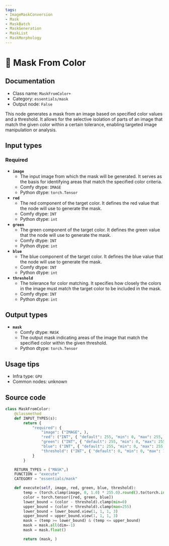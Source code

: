 ```yaml
---
tags:
- ImageMaskConversion
- Mask
- MaskBatch
- MaskGeneration
- MaskList
- MaskMorphology
---
```


# 🔧 Mask From Color
## Documentation
- Class name: `MaskFromColor+`
- Category: `essentials/mask`
- Output node: `False`

This node generates a mask from an image based on specified color values and a threshold. It allows for the selective isolation of parts of an image that match the given color within a certain tolerance, enabling targeted image manipulation or analysis.
## Input types
### Required
- **`image`**
    - The input image from which the mask will be generated. It serves as the basis for identifying areas that match the specified color criteria.
    - Comfy dtype: `IMAGE`
    - Python dtype: `torch.Tensor`
- **`red`**
    - The red component of the target color. It defines the red value that the node will use to generate the mask.
    - Comfy dtype: `INT`
    - Python dtype: `int`
- **`green`**
    - The green component of the target color. It defines the green value that the node will use to generate the mask.
    - Comfy dtype: `INT`
    - Python dtype: `int`
- **`blue`**
    - The blue component of the target color. It defines the blue value that the node will use to generate the mask.
    - Comfy dtype: `INT`
    - Python dtype: `int`
- **`threshold`**
    - The tolerance for color matching. It specifies how closely the colors in the image must match the target color to be included in the mask.
    - Comfy dtype: `INT`
    - Python dtype: `int`
## Output types
- **`mask`**
    - Comfy dtype: `MASK`
    - The output mask indicating areas of the image that match the specified color within the given threshold.
    - Python dtype: `torch.Tensor`
## Usage tips
- Infra type: `GPU`
- Common nodes: unknown


## Source code
```python
class MaskFromColor:
    @classmethod
    def INPUT_TYPES(s):
        return {
            "required": {
                "image": ("IMAGE", ),
                "red": ("INT", { "default": 255, "min": 0, "max": 255, "step": 1, }),
                "green": ("INT", { "default": 255, "min": 0, "max": 255, "step": 1, }),
                "blue": ("INT", { "default": 255, "min": 0, "max": 255, "step": 1, }),
                "threshold": ("INT", { "default": 0, "min": 0, "max": 127, "step": 1, }),
            }
        }

    RETURN_TYPES = ("MASK",)
    FUNCTION = "execute"
    CATEGORY = "essentials/mask"

    def execute(self, image, red, green, blue, threshold):
        temp = (torch.clamp(image, 0, 1.0) * 255.0).round().to(torch.int)
        color = torch.tensor([red, green, blue])
        lower_bound = (color - threshold).clamp(min=0)
        upper_bound = (color + threshold).clamp(max=255)
        lower_bound = lower_bound.view(1, 1, 1, 3)
        upper_bound = upper_bound.view(1, 1, 1, 3)
        mask = (temp >= lower_bound) & (temp <= upper_bound)
        mask = mask.all(dim=-1)
        mask = mask.float()

        return (mask, )

```
